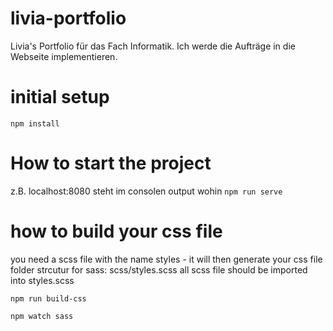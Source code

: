 # livia-portfolio
Livia's Portfolio für das Fach Informatik. Ich werde die Aufträge in die Webseite implementieren.

# initial setup
`npm install`

# How to start the project
z.B. localhost:8080 steht im consolen output wohin
`npm run serve`

# how to build your css file
you need a scss file with the name styles - it will then generate your css file
folder strcutur for sass: scss/styles.scss
all scss file should be imported into styles.scss

`npm run build-css`

`npm watch sass`
